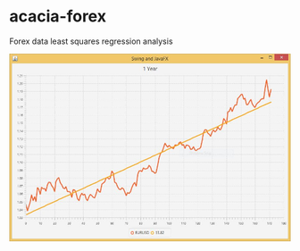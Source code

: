 # acacia-forex
Forex data least squares regression analysis 

![Forex least squares regression analysis](./EURUSD1Year.JPG)
